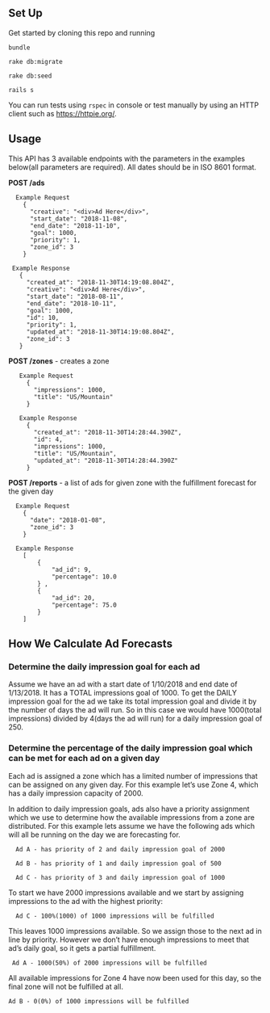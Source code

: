 ## **Set Up**

Get started by cloning this repo and running

  `bundle`
  
  `rake db:migrate`

  `rake db:seed`
  
  `rails s`

You can run tests using `rspec` in console or test manually by using an HTTP client such as https://httpie.org/.

## **Usage**

This API has 3 available endpoints with the parameters in the examples below(all parameters are required).  All dates should be in ISO 8601 format.


**POST /ads**

```
  Example Request
    {
      "creative": "<div>Ad Here</div>",
      "start_date": "2018-11-08",
      "end_date": "2018-11-10",
      "goal": 1000,
      "priority": 1,
      "zone_id": 3
    }
 ```
 
 ```
  Example Response
    {
      "created_at": "2018-11-30T14:19:08.804Z",
      "creative": "<div>Ad Here</div>",
      "start_date": "2018-08-11",
      "end_date": "2018-10-11",
      "goal": 1000,
      "id": 10,
      "priority": 1,
      "updated_at": "2018-11-30T14:19:08.804Z",
      "zone_id": 3
    }
  ```
    
    
**POST /zones** - creates a zone

```  
   Example Request
     {
       "impressions": 1000,
       "title": "US/Mountain"
     }
```   

```
   Example Response
     {
       "created_at": "2018-11-30T14:28:44.390Z",
       "id": 4,
       "impressions": 1000,
       "title": "US/Mountain",
       "updated_at": "2018-11-30T14:28:44.390Z"
     }
```
  

**POST /reports** - a list of ads for given zone with the fulfillment forecast for the given day


```
  Example Request
    {
      "date": "2018-01-08",
      "zone_id": 3
    }
```  

```
  Example Response
    [
        {
            "ad_id": 9,
            "percentage": 10.0
        } ,
        {
            "ad_id": 20,
            "percentage": 75.0
        }
    ]
 ```


## **How We Calculate Ad Forecasts**

### **Determine the daily impression goal for each ad**

Assume we have an ad with a start date of 1/10/2018 and end date of 1/13/2018.  It has a TOTAL impressions goal of 1000.  To get the DAILY impression goal for the ad we take its total impression goal and divide it by the number of days the ad will run.  So in this case we would have 1000(total impressions) divided by 4(days the ad will run) for a daily impression goal of 250.


### **Determine the percentage of the daily impression goal which can be met for each ad on a given day**

Each ad is assigned a zone which has a limited number of impressions that can be assigned on any given day.  For this example let’s use Zone 4, which has a daily impression capacity of 2000.

In addition to daily impression goals, ads also have a priority assignment which we use to determine how the available impressions from a zone are distributed.  For this example lets assume we have the following ads which will all be running on the day we are forecasting for.

      Ad A - has priority of 2 and daily impression goal of 2000

      Ad B - has priority of 1 and daily impression goal of 500

      Ad C - has priority of 3 and daily impression goal of 1000

To start we have 2000 impressions available and we start by assigning impressions to the ad with the highest priority:

      Ad C - 100%(1000) of 1000 impressions will be fulfilled

This leaves 1000 impressions available. So we assign those to the next ad in line by priority.  However we don’t have enough impressions to meet that ad’s daily goal, so it gets a partial fulfillment.

     Ad A - 1000(50%) of 2000 impressions will be fulfilled

All available impressions for Zone 4 have now been used for this day, so the final zone will not be fulfilled at all.

    Ad B - 0(0%) of 1000 impressions will be fulfilled

